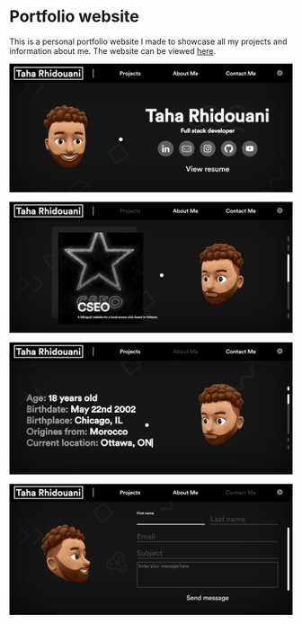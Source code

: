 # Portfolio website
This is a personal portfolio website I made to showcase all my projects and information about me. The website can be viewed [here](http://www.taharhidouani.com).

![Image 1](https://github.com/TahaInc/portfolio/blob/main/Screenshots/Screenshot_1.png?raw=true)

![Image 2](https://github.com/TahaInc/portfolio/blob/main/Screenshots/Screenshot_2.png?raw=true)

![Image 3](https://github.com/TahaInc/portfolio/blob/main/Screenshots/Screenshot_3.png?raw=true)

![Image 4](https://github.com/TahaInc/portfolio/blob/main/Screenshots/Screenshot_4.png?raw=true)
